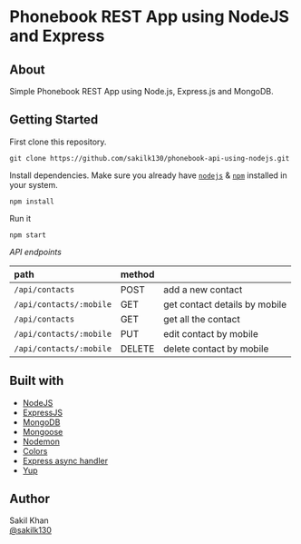 # Phonebook REST App using NodeJS and Express

## About

Simple Phonebook REST App using Node.js, Express.js and MongoDB.

## Getting Started

First clone this repository.

```
git clone https://github.com/sakilk130/phonebook-api-using-nodejs.git
```

Install dependencies. Make sure you already have [`nodejs`](https://nodejs.org/en/) & [`npm`](https://www.npmjs.com/) installed in your system.

```
npm install
```

Run it

```
npm start
```

_API endpoints_

| path                    | method |                               |
| :---------------------- | :----- | ----------------------------- |
| `/api/contacts`         | POST   | add a new contact             |
| `/api/contacts/:mobile` | GET    | get contact details by mobile |
| `/api/contacts`         | GET    | get all the contact           |
| `/api/contacts/:mobile` | PUT    | edit contact by mobile        |
| `/api/contacts/:mobile` | DELETE | delete contact by mobile      |

## Built with

- <a href="https://nodejs.org/en/">NodeJS</a>
- <a href="https://expressjs.com/">ExpressJS</a>
- <a href="https://mongodb.com/">MongoDB</a>
- <a href="https://mongoosejs.com/">Mongoose</a>
- <a href="https://nodemon.io/">Nodemon</a>
- <a href="https://github.com/Marak/colors.js">Colors</a>
- <a href="https://github.com/Abazhenov/express-async-handler">Express async handler
  </a>
- <a href="https://github.com/jquense/yup">Yup</a>

## Author

Sakil Khan  
 [@sakilk130](https://github.com/sakilk130)
